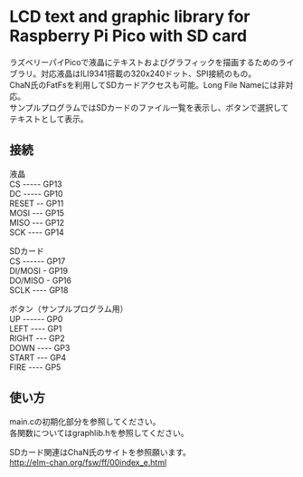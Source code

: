 # LCD text and graphic library for Raspberry Pi Pico with SD card
ラズベリーパイPicoで液晶にテキストおよびグラフィックを描画するためのライブラリ。対応液晶はILI9341搭載の320x240ドット、SPI接続のもの。  
ChaN氏のFatFsを利用してSDカードアクセスも可能。Long File Nameには非対応。  
サンプルプログラムではSDカードのファイル一覧を表示し、ボタンで選択してテキストとして表示。  

## 接続
液晶  
CS ----- GP13  
DC ----- GP10  
RESET -- GP11  
MOSI --- GP15  
MISO --- GP12  
SCK ---- GP14  
  
SDカード  
CS ------ GP17  
DI/MOSI - GP19  
DO/MISO - GP16  
SCLK ---- GP18  
  
ボタン（サンプルプログラム用）  
UP ------ GP0  
LEFT ---- GP1  
RIGHT --- GP2  
DOWN ---- GP3  
START --- GP4  
FIRE ---- GP5  
  
## 使い方
main.cの初期化部分を参照してください。  
各関数についてはgraphlib.hを参照してください。  
  
SDカード関連はChaN氏のサイトを参照願います。  
http://elm-chan.org/fsw/ff/00index_e.html